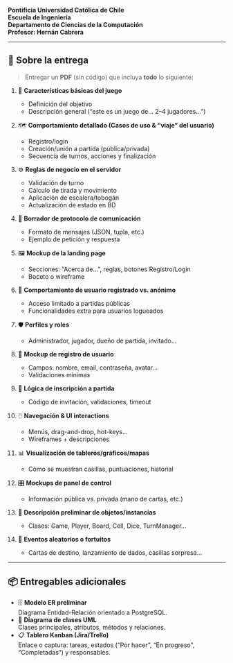 
**Pontificia Universidad Católica de Chile**  
**Escuela de Ingeniería**  
**Departamento de Ciencias de la Computación**  
**Profesor: Hernán Cabrera**  

---

## 📄 Sobre la entrega  
> Entregar un **PDF** (sin código) que incluya **todo** lo siguiente:

1. 🎯 **Características básicas del juego**  
   - Definición del objetivo  
   - Descripción general (“este es un juego de… 2–4 jugadores…”)

2. 🗺️ **Comportamiento detallado (Casos de uso & “viaje” del usuario)**  
   - Registro/login  
   - Creación/unión a partida (pública/privada)  
   - Secuencia de turnos, acciones y finalización

3. ⚙️ **Reglas de negocio en el servidor**  
   - Validación de turno  
   - Cálculo de tirada y movimiento  
   - Aplicación de escalera/tobogán  
   - Actualización de estado en BD

4. 📡 **Borrador de protocolo de comunicación**  
   - Formato de mensajes (JSON, tupla, etc.)  
   - Ejemplo de petición y respuesta

5. 🖼️ **Mockup de la landing page**  
   - Secciones: “Acerca de…”, reglas, botones Registro/Login  
   - Boceto o wireframe

6. 👤 **Comportamiento de usuario registrado vs. anónimo**  
   - Acceso limitado a partidas públicas  
   - Funcionalidades extra para usuarios logueados

7. 🛡️ **Perfiles y roles**  
   - Administrador, jugador, dueño de partida, invitado…

8. 📝 **Mockup de registro de usuario**  
   - Campos: nombre, email, contraseña, avatar…  
   - Validaciones mínimas

9. 🔗 **Lógica de inscripción a partida**  
   - Código de invitación, validaciones, timeout

10. 🖱️ **Navegación & UI interactions**  
    - Menús, drag-and-drop, hot-keys…  
    - Wireframes + descripciones

11. 📊 **Visualización de tableros/gráficos/mapas**  
    - Cómo se muestran casillas, puntuaciones, historial

12. 🎛️ **Mockups de panel de control**  
    - Información pública vs. privada (mano de cartas, etc.)

13. 🧱 **Descripción preliminar de objetos/instancias**  
    - Clases: Game, Player, Board, Cell, Dice, TurnManager…

14. 🎲 **Eventos aleatorios o fortuitos**  
    - Cartas de destino, lanzamiento de dados, casillas sorpresa…

---

## 📦 Entregables adicionales  
- 🗄️ **Modelo ER preliminar**  
  Diagrama Entidad-Relación orientado a PostgreSQL.  
- 🧩 **Diagrama de clases UML**  
  Clases principales, atributos, métodos y relaciones.  
- 📋 **Tablero Kanban (Jira/Trello)**  
  Enlace o captura: tareas, estados (“Por hacer”, “En progreso”, “Completadas”) y responsables.  
